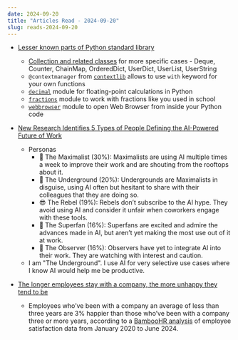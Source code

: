 ```yaml
---
date: 2024-09-20
title: "Articles Read - 2024-09-20"
slug: reads-2024-09-20
---
```




* [Lesser known parts of Python standard library][1]
  * [Collection and related classes][2] for more specific cases - Deque, Counter, ChainMap, OrderedDict, UserDict, UserList, UserString
  * `@contextmanager` from [`contextlib`][3] allows to use `with` keyword for your own functions
  * [`decimal`][4] module for floating-point calculations in Python
  * [`fractions`][5] module to work with fractions like you used in school
  * [`webbrowser`][6] module to open Web Browser from inside your Python code

* [New Research Identifies 5 Types of People Defining the AI-Powered Future of Work][7]
  * Personas
    * 🥰 The Maximalist (30%): Maximalists are using AI multiple times a week to improve their work and are shouting from the rooftops about it.
    * 🤫 The Underground (20%): Undergrounds are Maximalists in disguise, using AI often but hesitant to share with their colleagues that they are doing so.
    * 😎 The Rebel (19%): Rebels don’t subscribe to the AI hype. They avoid using AI and consider it unfair when coworkers engage with these tools.
    * 🤩 The Superfan (16%): Superfans are excited and admire the advances made in AI, but aren’t yet making the most use out of it at work.
    * 🧐 The Observer (16%): Observers have yet to integrate AI into their work. They are watching with interest and caution.
  * I am "The Underground". I use AI for very selective use cases where I know AI would help me be productive.

* [The longer employees stay with a company, the more unhappy they tend to be][8]
  * Employees who’ve been with a company an average of less than three years are 3% happier than those who’ve been with a company three or more years, according to a [BambooHR analysis][9] of employee satisfaction data from January 2020 to June 2024.



  [1]: https://www.trickster.dev/post/lesser-known-parts-of-python-standard-library/
  [2]: https://docs.python.org/3/library/collections.html
  [3]: https://docs.python.org/3/library/contextlib.html
  [4]: https://docs.python.org/3/library/decimal.html
  [5]: https://docs.python.org/3/library/fractions.html
  [6]: https://docs.python.org/3/library/webbrowser.html
  [7]: https://www.salesforce.com/news/stories/ai-personas-at-work/
  [8]: https://www.hr-brew.com/stories/2024/09/16/the-longer-employees-stay-with-a-company-the-more-unhappy-they-tend-to-be
  [9]: https://www.bamboohr.com/resources/guides/employee-happiness-index#employee-tenure-not-correlating-to-happiness
